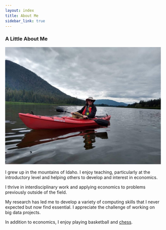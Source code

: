 ```yaml
---
layout: index
title: About Me
sidebar_link: true
---
```


<!-- <p class="message">
  About me page In addition to my Ph.D. work I am an avid <a href='https://www.chess.com/member/econrocks'> chess</a> player.
</p> -->

<h3> A Little About Me </h3>

![Picture of me on a lake in a kayak](/assets/Kayak.jpg)


I grew up in the mountains of Idaho. I enjoy teaching, particularly at the introductory level and helping others to develop and interest in economics.  

I thrive in interdisciplinary work and applying economics to problems previously outside of the field.

My research has led me to develop a variety of computing skills that I never expected but now find essential. I appreciate the challenge of working on big data projects.


In addition to economics, I enjoy playing basketball and <a href='https://www.chess.com/member/econrocks'> chess</a>.  


<!-- To make pages show up in the sidebar, add `sidebar_link: true` to the front
matter. -->
